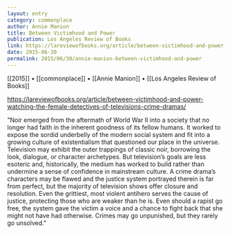 ```yaml
---
layout: entry
category: commonplace
author: Annie Manion
title: Between Victimhood and Power
publication: Los Angeles Review of Books
link: https://lareviewofbooks.org/article/between-victimhood-and-power-watching-the-female-detectives-of-televisions-crime-dramas/
date: 2015-06-30
permalink: 2015/06/30/annie-manion-between-victimhood-and-power
---
```


[[2015]] • [[commonplace]] • [[Annie Manion]] • [[Los Angeles Review of Books]] 

https://lareviewofbooks.org/article/between-victimhood-and-power-watching-the-female-detectives-of-televisions-crime-dramas/

"Noir emerged from the aftermath of World War II into a society that no longer had faith in the inherent goodness of its fellow humans. It worked to expose the sordid underbelly of the modern social system and fit into a growing culture of existentialism that questioned our place in the universe. Television may exhibit the outer trappings of classic noir, borrowing the look, dialogue, or character archetypes. But television’s goals are less esoteric and, historically, the medium has worked to build rather than undermine a sense of confidence in mainstream culture. A crime drama’s characters may be flawed and the justice system portrayed therein is far from perfect, but the majority of television shows offer closure and resolution. Even the grittiest, most violent antihero serves the cause of justice, protecting those who are weaker than he is. Even should a rapist go free, the system gave the victim a voice and a chance to fight back that she might not have had otherwise. Crimes may go unpunished, but they rarely go unsolved."
